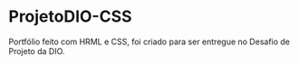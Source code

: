 # ProjetoDIO-CSS
Portfólio feito com HRML e CSS, foi criado para ser entregue no Desafio de Projeto da DIO.
